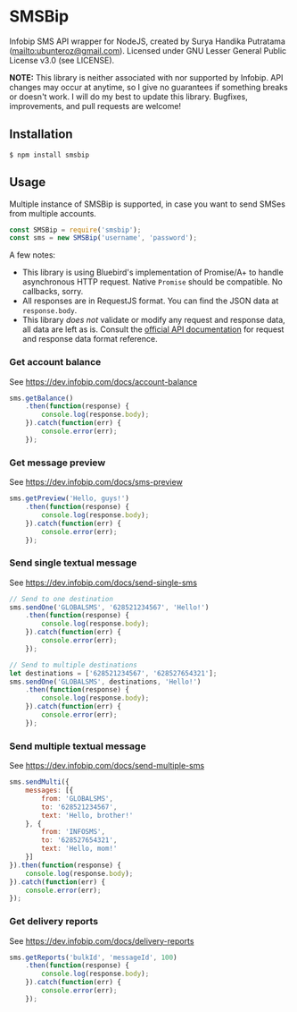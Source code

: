 # SMSBip

Infobip SMS API wrapper for NodeJS, created by Surya Handika Putratama (<mailto:ubunteroz@gmail.com>). Licensed under GNU Lesser General Public License v3.0 (see LICENSE).

**NOTE:** This library is neither associated with nor supported by Infobip. API changes may occur at anytime, so I give no guarantees if something breaks or doesn't work. I will do my best to update this library. Bugfixes, improvements, and pull requests are welcome!

## Installation

    $ npm install smsbip

## Usage

Multiple instance of SMSBip is supported, in case you want to send SMSes from multiple accounts.

```javascript
const SMSBip = require('smsbip');
const sms = new SMSBip('username', 'password');
```

A few notes:

-   This library is using Bluebird's implementation of Promise/A+ to handle asynchronous HTTP request. Native `Promise` should be compatible. No callbacks, sorry.
-   All responses are in RequestJS format. You can find the JSON data at `response.body`.
-   This library _does not_ validate or modify any request and response data, all data are left as is. Consult the [official API documentation](https://dev.infobip.com) for request and response data format reference.

### Get account balance

See <https://dev.infobip.com/docs/account-balance>

```javascript
sms.getBalance()
    .then(function(response) {
        console.log(response.body);
    }).catch(function(err) {
        console.error(err);
    });
```

### Get message preview

See <https://dev.infobip.com/docs/sms-preview>

```javascript
sms.getPreview('Hello, guys!')
    .then(function(response) {
        console.log(response.body);
    }).catch(function(err) {
        console.error(err);
    });
```

### Send single textual message

See <https://dev.infobip.com/docs/send-single-sms>

```javascript
// Send to one destination
sms.sendOne('GLOBALSMS', '628521234567', 'Hello!')
    .then(function(response) {
        console.log(response.body);
    }).catch(function(err) {
        console.error(err);
    });

// Send to multiple destinations
let destinations = ['628521234567', '628527654321'];
sms.sendOne('GLOBALSMS', destinations, 'Hello!')
    .then(function(response) {
        console.log(response.body);
    }).catch(function(err) {
        console.error(err);
    });
```

### Send multiple textual message

See <https://dev.infobip.com/docs/send-multiple-sms>

```javascript
sms.sendMulti({
    messages: [{
        from: 'GLOBALSMS',
        to: '628521234567',
        text: 'Hello, brother!'
    }, {
        from: 'INFOSMS',
        to: '628527654321',
        text: 'Hello, mom!'
    }]
}).then(function(response) {
    console.log(response.body);
}).catch(function(err) {
    console.error(err);
});
```

### Get delivery reports

See <https://dev.infobip.com/docs/delivery-reports>

```javascript
sms.getReports('bulkId', 'messageId', 100)
    .then(function(response) {
        console.log(response.body);
    }).catch(function(err) {
        console.error(err);
    });
```
